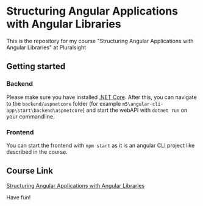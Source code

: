 # Structuring Angular Applications with Angular Libraries

This is the repository for my course "Structuring Angular Applications with Angular Libraries" at Pluralsight

## Getting started

### Backend

Please make sure you have installed [.NET Core](http://dot.net). After this, you can navigate to the `backend/aspnetcore` folder (for example `m5\angular-cli-app\start\backend\aspnetcore`) and start the webAPI with `dotnet run` on your commandline.

### Frontend

You can start the frontend with `npm start` as it is an angular CLI project like described in the course.

## Course Link

[Structuring Angular Applications with Angular Libraries](https://app.pluralsight.com/library/courses/structuring-angular-applications-angular-libraries)

Have fun!